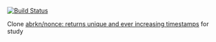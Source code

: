 [![Build Status](https://travis-ci.org/yinm/clone-abrkn-nonce.svg?branch=master)](https://travis-ci.org/yinm/clone-abrkn-nonce)

Clone [abrkn/nonce: returns unique and ever increasing timestamps](https://github.com/abrkn/nonce) for study